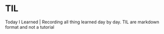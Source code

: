 # TIL
Today I Learned | Recording all thing learned day by day. TIL are markdown format and not a tutorial


